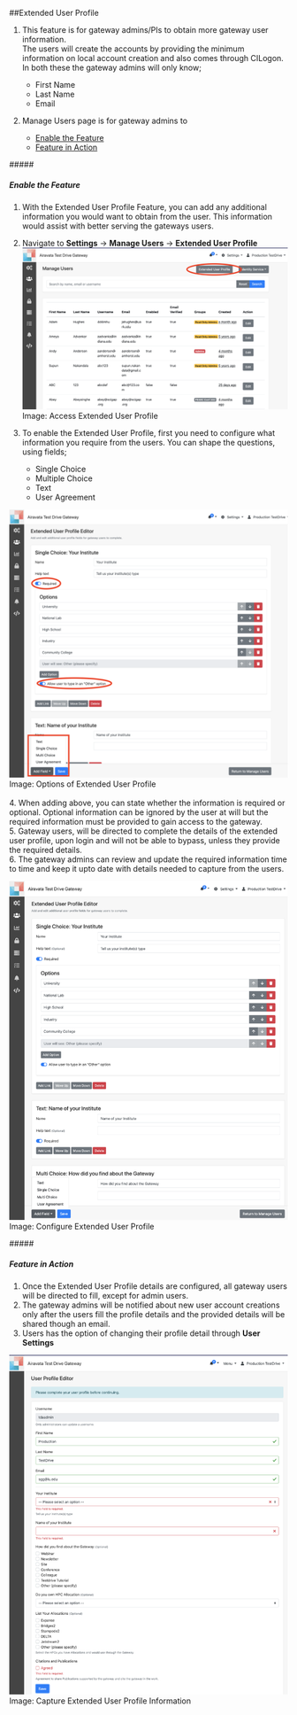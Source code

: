 ##Extended User Profile

1. This feature is for gateway admins/PIs to obtain more gateway user information.<br> The users will create the accounts by providing the minimum information on local account creation and also comes through CILogon.<br>
In both these the gateway admins will only know;</br>
    - First Name </br>
    - Last Name</br>
    - Email </br>
    
2. Manage Users page is for gateway admins to <br>
    - <a href= "#access">Enable the Feature</a></br>
    - <a href= "#usefeature">Feature in Action</a></br>

#####<h5 id="access">Enable the Feature</h5>
1. With the Extended User Profile Feature, you can add any additional information you would want to obtain from the user. This information would assist with better serving the gateways users.<br>
2. Navigate to **Settings** &rarr; **Manage Users** &rarr; **Extended User Profile**<br>
![Screenshot](../img/ext-usr-prof.png)
Image: Access Extended User Profile <br>

3. To enable the Extended User Profile, first you need to configure what information you require from the users. You can shape the questions, using fields;<br>
    - Single Choice<br>
    - Multiple Choice<br>
    - Text<br>
    - User Agreement<br>

![Screenshot](../img/crt-ext-usr-prof.png)
Image: Options of Extended User Profile <br>    
4. When adding above, you can state whether the information is required or optional. Optional information can be ignored by the user at will but the required information must be provided to gain access to the gateway.<br>
5. Gateway users, will be directed to complete the details of the extended user profile, upon login and will not be able to bypass, unless they provide the required details. <br>
6. The gateway admins can review and update the required information time to time and keep it upto date with details needed to capture from the users. 

![Screenshot](../img/extendeduserprofile.png)
Image: Configure Extended User Profile

#####<h5 id="usefeature">Feature in Action</h5>
1. Once the Extended User Profile details are configured, all gateway users will be directed to fill, except for admin users. <br>
2. The gateway admins will be notified about new user account creations only after the users fill the profile details and the provided details will be shared though an email.<br>
3. Users has the option of changing their profile detail through **User Settings**

![Screenshot](../img/fillextendeduserprofile.png)
Image: Capture Extended User Profile Information
